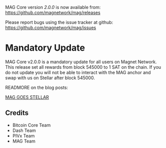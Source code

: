 MAG Core version *2.0.0* is now available from:  <https://github.com/magnetwork/mag/releases>

Please report bugs using the issue tracker at github: <https://github.com/magnetwork/mag/issues>

Mandatory Update
==============

MAG Core v2.0.0 is a mandatory update for all users on Magnet Network. 
This release set all rewards from block 545000 to 1 SAT on the chain.
If you do not update you will not be able to interact with the MAG anchor and swap with us on Stellar after block 545000. 

READMORE on the blog posts:

[MAG GOES STELLAR](https://magnetwork.io/mag-goes-stellar/)
 
## Credits

- Bitcoin Core Team
- Dash Team
- PIVx Team
- MAG Team